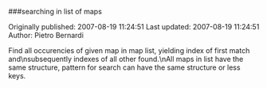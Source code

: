 ###searching in list of maps

Originally published: 2007-08-19 11:24:51
Last updated: 2007-08-19 11:24:51
Author: Pietro Bernardi

Find all occurencies of given map in map list, yielding index of first match and\nsubsequently indexes of all other found.\nAll maps in list have the same structure, pattern for search can have the same structure or less keys.